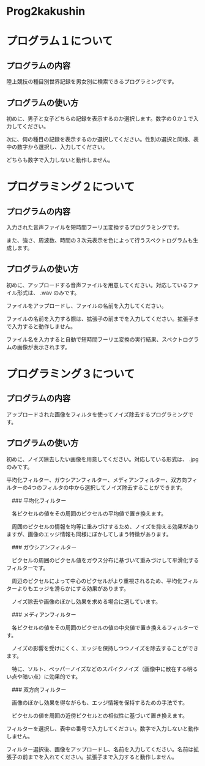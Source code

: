 # Prog2kakushin

# プログラム１について

## プログラムの内容

陸上競技の種目別世界記録を男女別に検索できるプログラミングです。

## プログラムの使い方
初めに、男子と女子どちらの記録を表示するのか選択します。数字の０か１で入力してください。

次に、何の種目の記録を表示するのか選択してください。性別の選択と同様、表中の数字から選択し、入力してください。

どちらも数字で入力しないと動作しません。

# プログラミング２について

## プログラムの内容

入力された音声ファイルを短時間フーリエ変換するプログラミングです。

また、強さ、周波数、時間の３次元表示を色によって行うスペクトログラムも生成します。

## プログラムの使い方

初めに、アップロードする音声ファイルを用意してください。対応しているファイル形式は、 .wav のみです。

ファイルをアップロードし、ファイルの名前を入力してください。

ファイルの名前を入力する際は、拡張子の前までを入力してください。拡張子まで入力すると動作しません。

ファイル名を入力すると自動で短時間フーリエ変換の実行結果、スペクトログラムの画像が表示されます。

# プログラミング３について

## プログラムの内容
アップロードされた画像をフィルタを使ってノイズ除去するプログラミングです。

## プログラムの使い方

初めに、ノイズ除去したい画像を用意してください。対応している形式は、 .jpg のみです。

平均化フィルター、ガウシアンフィルター、メディアンフィルター、双方向フィルターの4つのフィルタの中から選択してノイズ除去することができます。

　### 平均化フィルター

　各ピクセルの値をその周囲のピクセルの平均値で置き換えます。

　周囲のピクセルの情報を均等に重みづけするため、ノイズを抑える効果がありますが、画像のエッジ情報も同様にぼかしてしまう特徴があります。

　### ガウシアンフィルター

　ピクセルの周囲のピクセル値をガウス分布に基づいて重みづけして平滑化するフィルターです。

　周辺のピクセルによって中心のピクセルがより重視されるため、平均化フィルターよりもエッジを滑らかにする効果があります。

　ノイズ除去や画像のぼかし効果を求める場合に適しています。

　### メディアンフィルター

　各ピクセルの値をその周囲のピクセルの値の中央値で置き換えるフィルターです。

　ノイズの影響を受けにくく、エッジを保持しつつノイズを除去することができます。

　特に、ソルト、ペッパーノイズなどのスパイクノイズ（画像中に散在する明るい点や暗い点）に効果的です。

　### 双方向フィルター

　画像のぼかし効果を得ながらも、エッジ情報を保持するための手法です。

　ピクセルの値を周囲の近傍ピクセルとの相似性に基づいて置き換えます。

フィルターを選択し、表中の番号で入力してください。数字で入力しないと動作しません。

フィルター選択後、画像をアップロードし、名前を入力してください。名前は拡張子の前までを入れてください。拡張子まで入力すると動作しません。
